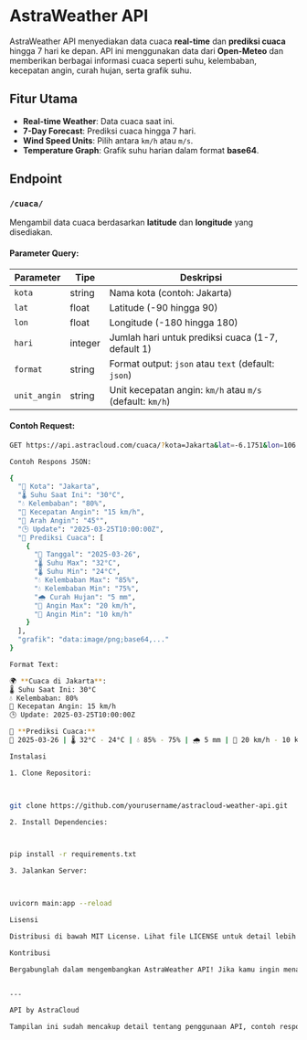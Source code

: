 # AstraWeather API

AstraWeather API menyediakan data cuaca **real-time** dan **prediksi cuaca** hingga 7 hari ke depan. API ini menggunakan data dari **Open-Meteo** dan memberikan berbagai informasi cuaca seperti suhu, kelembaban, kecepatan angin, curah hujan, serta grafik suhu.

## Fitur Utama
- **Real-time Weather**: Data cuaca saat ini.
- **7-Day Forecast**: Prediksi cuaca hingga 7 hari.
- **Wind Speed Units**: Pilih antara `km/h` atau `m/s`.
- **Temperature Graph**: Grafik suhu harian dalam format **base64**.

## Endpoint

### `/cuaca/`

Mengambil data cuaca berdasarkan **latitude** dan **longitude** yang disediakan.

#### Parameter Query:
| Parameter     | Tipe     | Deskripsi                                                      |
|---------------|----------|----------------------------------------------------------------|
| `kota`        | string   | Nama kota (contoh: Jakarta)                                    |
| `lat`         | float    | Latitude (-90 hingga 90)                                        |
| `lon`         | float    | Longitude (-180 hingga 180)                                     |
| `hari`        | integer  | Jumlah hari untuk prediksi cuaca (1-7, default 1)              |
| `format`      | string   | Format output: `json` atau `text` (default: `json`)            |
| `unit_angin`  | string   | Unit kecepatan angin: `km/h` atau `m/s` (default: `km/h`)      |

#### Contoh Request:
```bash
GET https://api.astracloud.com/cuaca/?kota=Jakarta&lat=-6.1751&lon=106.8650&hari=3&format=json&unit_angin=km/h

Contoh Respons JSON:

{
  "📍 Kota": "Jakarta",
  "🌡️ Suhu Saat Ini": "30°C",
  "💧 Kelembaban": "80%",
  "💨 Kecepatan Angin": "15 km/h",
  "🧭 Arah Angin": "45°",
  "🕒 Update": "2025-03-25T10:00:00Z",
  "📅 Prediksi Cuaca": [
    {
      "📆 Tanggal": "2025-03-26",
      "🌡️ Suhu Max": "32°C",
      "🌡️ Suhu Min": "24°C",
      "💧 Kelembaban Max": "85%",
      "💧 Kelembaban Min": "75%",
      "🌧️ Curah Hujan": "5 mm",
      "💨 Angin Max": "20 km/h",
      "💨 Angin Min": "10 km/h"
    }
  ],
  "grafik": "data:image/png;base64,..."
}

Format Text:

🌍 **Cuaca di Jakarta**:
🌡️ Suhu Saat Ini: 30°C
💧 Kelembaban: 80%
💨 Kecepatan Angin: 15 km/h
🕒 Update: 2025-03-25T10:00:00Z

🔮 **Prediksi Cuaca:**
📆 2025-03-26 | 🌡️ 32°C - 24°C | 💧 85% - 75% | 🌧️ 5 mm | 💨 20 km/h - 10 km/h

Instalasi

1. Clone Repositori:



git clone https://github.com/yourusername/astracloud-weather-api.git

2. Install Dependencies:



pip install -r requirements.txt

3. Jalankan Server:



uvicorn main:app --reload

Lisensi

Distribusi di bawah MIT License. Lihat file LICENSE untuk detail lebih lanjut.

Kontribusi

Bergabunglah dalam mengembangkan AstraWeather API! Jika kamu ingin menambahkan fitur atau perbaikan, silakan fork repositori ini dan buat pull request. Pastikan untuk menambahkan dokumentasi yang diperlukan.


---

API by AstraCloud

Tampilan ini sudah mencakup detail tentang penggunaan API, contoh respons, instruksi instalasi, serta bagian kontribusi. Kamu bisa menyesuaikan lebih lanjut jika ada tambahan informasi atau pembaruan.

